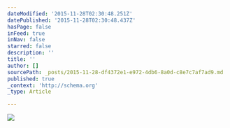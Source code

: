 ```yaml
---
dateModified: '2015-11-28T02:30:48.251Z'
datePublished: '2015-11-28T02:30:48.437Z'
hasPage: false
inFeed: true
inNav: false
starred: false
description: ''
title: ''
author: []
sourcePath: _posts/2015-11-28-df4372e1-e972-4db6-8a0d-c8e7c7af7ad9.md
published: true
_context: 'http://schema.org'
_type: Article

---
```

![](https://the-grid-user-content.s3-us-west-2.amazonaws.com/7ab6f85c-6a86-4cb8-a936-ae218624858b.jpg)